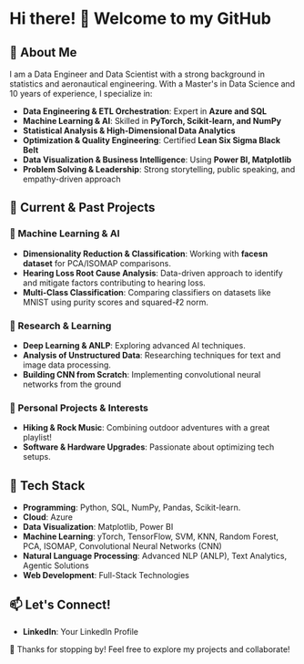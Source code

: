 # Hi there! 👋 Welcome to my GitHub

## 🚀 About Me

I am a Data Engineer and Data Scientist with a strong background in statistics and aeronautical engineering. With a Master's in Data Science and 10 years of experience, I specialize in:

- **Data Engineering & ETL Orchestration**: Expert in **Azure and SQL**
- **Machine Learning & AI**: Skilled in **PyTorch, Scikit-learn, and NumPy**
- **Statistical Analysis & High-Dimensional Data Analytics**
- **Optimization & Quality Engineering**: Certified **Lean Six Sigma Black Belt**
- **Data Visualization & Business Intelligence**: Using **Power BI, Matplotlib**
- **Problem Solving & Leadership**: Strong storytelling, public speaking, and empathy-driven approach

## 📌 Current & Past Projects

### 🔹 Machine Learning & AI
- **Dimensionality Reduction & Classification**: Working with **facesn dataset** for PCA/ISOMAP comparisons.
- **Hearing Loss Root Cause Analysis**: Data-driven approach to identify and mitigate factors contributing to hearing loss.
- **Multi-Class Classification**: Comparing classifiers on datasets like MNIST using purity scores and squared-ℓ2 norm.

### 🔹 Research & Learning
- **Deep Learning & ANLP**: Exploring advanced AI techniques.
- **Analysis of Unstructured Data**: Researching techniques for text and image data processing.
- **Building CNN from Scratch**: Implementing convolutional neural networks from the ground

### 🔹 Personal Projects & Interests
- **Hiking & Rock Music**: Combining outdoor adventures with a great playlist!
- **Software & Hardware Upgrades**: Passionate about optimizing tech setups.

## 🔧 Tech Stack

- **Programming**: Python, SQL, NumPy, Pandas, Scikit-learn.
- **Cloud**: Azure
- **Data Visualization**: Matplotlib, Power BI
- **Machine Learning**: yTorch, TensorFlow, SVM, KNN, Random Forest, PCA, ISOMAP, Convolutional Neural Networks (CNN)
- **Natural Language Processing**: Advanced NLP (ANLP), Text Analytics, Agentic Solutions
- **Web Development**: Full-Stack Technologies

## 📫 Let's Connect!

- **LinkedIn**: Your LinkedIn Profile

🌟 Thanks for stopping by! Feel free to explore my projects and collaborate!


